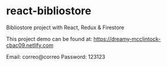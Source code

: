 # react-bibliostore
Bibliostore project with React, Redux &amp; Firestore

This project demo can be found at:
https://dreamy-mcclintock-cbac09.netlify.com

Email: correo@correo
Password: 123123
